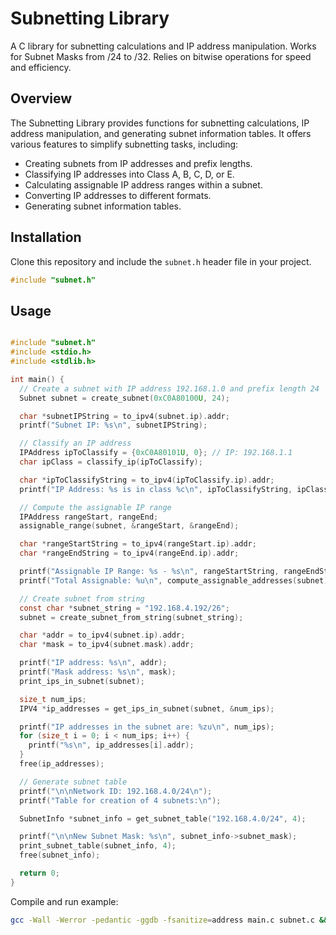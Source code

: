# Subnetting Library

A C library for subnetting calculations and IP address manipulation.
Works for Subnet Masks from /24 to /32. Relies on bitwise operations for speed and efficiency.

## Overview

The Subnetting Library provides functions for subnetting calculations, IP address manipulation, and generating subnet information tables. It offers various features to simplify subnetting tasks, including:

- Creating subnets from IP addresses and prefix lengths.
- Classifying IP addresses into Class A, B, C, D, or E.
- Calculating assignable IP address ranges within a subnet.
- Converting IP addresses to different formats.
- Generating subnet information tables.

## Installation

Clone this repository and include the `subnet.h` header file in your project.

```c
#include "subnet.h"
```

## Usage

```c

#include "subnet.h"
#include <stdio.h>
#include <stdlib.h>

int main() {
  // Create a subnet with IP address 192.168.1.0 and prefix length 24
  Subnet subnet = create_subnet(0xC0A80100U, 24);

  char *subnetIPString = to_ipv4(subnet.ip).addr;
  printf("Subnet IP: %s\n", subnetIPString);

  // Classify an IP address
  IPAddress ipToClassify = {0xC0A80101U, 0}; // IP: 192.168.1.1
  char ipClass = classify_ip(ipToClassify);

  char *ipToClassifyString = to_ipv4(ipToClassify.ip).addr;
  printf("IP Address: %s is in class %c\n", ipToClassifyString, ipClass);

  // Compute the assignable IP range
  IPAddress rangeStart, rangeEnd;
  assignable_range(subnet, &rangeStart, &rangeEnd);

  char *rangeStartString = to_ipv4(rangeStart.ip).addr;
  char *rangeEndString = to_ipv4(rangeEnd.ip).addr;

  printf("Assignable IP Range: %s - %s\n", rangeStartString, rangeEndString);
  printf("Total Assignable: %u\n", compute_assignable_addresses(subnet));

  // Create subnet from string
  const char *subnet_string = "192.168.4.192/26";
  subnet = create_subnet_from_string(subnet_string);

  char *addr = to_ipv4(subnet.ip).addr;
  char *mask = to_ipv4(subnet.mask).addr;

  printf("IP address: %s\n", addr);
  printf("Mask address: %s\n", mask);
  print_ips_in_subnet(subnet);

  size_t num_ips;
  IPV4 *ip_addresses = get_ips_in_subnet(subnet, &num_ips);

  printf("IP addresses in the subnet are: %zu\n", num_ips);
  for (size_t i = 0; i < num_ips; i++) {
    printf("%s\n", ip_addresses[i].addr);
  }
  free(ip_addresses);

  // Generate subnet table
  printf("\n\nNetwork ID: 192.168.4.0/24\n");
  printf("Table for creation of 4 subnets:\n");

  SubnetInfo *subnet_info = get_subnet_table("192.168.4.0/24", 4);

  printf("\n\nNew Subnet Mask: %s\n", subnet_info->subnet_mask);
  print_subnet_table(subnet_info, 4);
  free(subnet_info);

  return 0;
}

```

Compile and run example:

```bash
gcc -Wall -Werror -pedantic -ggdb -fsanitize=address main.c subnet.c && ./a.out
```
